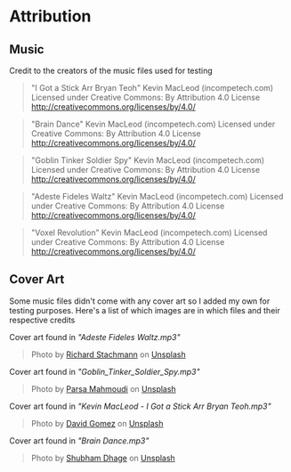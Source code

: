 # Attribution

## Music

Credit to the creators of the music files used for testing

> "I Got a Stick Arr Bryan Teoh" Kevin MacLeod (incompetech.com)
> Licensed under Creative Commons: By Attribution 4.0 License
> http://creativecommons.org/licenses/by/4.0/

> "Brain Dance" Kevin MacLeod (incompetech.com)
> Licensed under Creative Commons: By Attribution 4.0 License
> http://creativecommons.org/licenses/by/4.0/

> "Goblin Tinker Soldier Spy" Kevin MacLeod (incompetech.com)
> Licensed under Creative Commons: By Attribution 4.0 License
> http://creativecommons.org/licenses/by/4.0/

> "Adeste Fideles Waltz" Kevin MacLeod (incompetech.com)
> Licensed under Creative Commons: By Attribution 4.0 License
> http://creativecommons.org/licenses/by/4.0/

> "Voxel Revolution" Kevin MacLeod (incompetech.com)
> Licensed under Creative Commons: By Attribution 4.0 License
> http://creativecommons.org/licenses/by/4.0/

## Cover Art

Some music files didn't come with any cover art so I added my own for testing purposes. Here's a list of which images are in which files and their respective credits

Cover art found in _"Adeste Fideles Waltz.mp3"_

> Photo by <a href="https://unsplash.com/@stachmann?utm_content=creditCopyText&utm_medium=referral&utm_source=unsplash">Richard Stachmann</a> on <a href="https://unsplash.com/photos/a-man-is-standing-in-a-subway-station-b4j8QAu0vQA?utm_content=creditCopyText&utm_medium=referral&utm_source=unsplash">Unsplash</a>

Cover art found in _"Goblin_Tinker_Soldier_Spy.mp3"_

> Photo by <a href="https://unsplash.com/@parsamphotography?utm_content=creditCopyText&utm_medium=referral&utm_source=unsplash">Parsa Mahmoudi</a> on <a href="https://unsplash.com/photos/a-person-riding-a-bike-on-a-path-through-a-forest-exMpoLplhw0?utm_content=creditCopyText&utm_medium=referral&utm_source=unsplash">Unsplash</a>

Cover art found in _"Kevin MacLeod - I Got a Stick Arr Bryan Teoh.mp3"_

> Photo by <a href="https://unsplash.com/@dcanadianphotographer?utm_content=creditCopyText&utm_medium=referral&utm_source=unsplash">David Gomez</a> on <a href="https://unsplash.com/photos/a-red-fox-standing-on-the-ground-in-front-of-a-fence-caiWv__srUo?utm_content=creditCopyText&utm_medium=referral&utm_source=unsplash">Unsplash</a>

Cover art found in _"Brain Dance.mp3"_

> Photo by <a href="https://unsplash.com/@illustratiions?utm_content=creditCopyText&utm_medium=referral&utm_source=unsplash">Shubham Dhage</a> on <a href="https://unsplash.com/photos/a-computer-generated-image-of-a-human-heart-8HDw8LoLUyw?utm_content=creditCopyText&utm_medium=referral&utm_source=unsplash">Unsplash</a>
